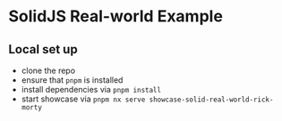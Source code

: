 # SolidJS Real-world Example

## Local set up

- clone the repo
- ensure that `pnpm` is installed
- install dependencies via `pnpm install`
- start showcase via `pnpm nx serve showcase-solid-real-world-rick-morty`
